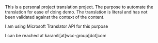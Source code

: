 This is a personal project translation project. The purpose to automate the translation for ease of doing demo. The translation is literal and has not been validated against the context of the content.

I am using Microsoft Translator API for this purpose

I can be reached at karamli[at]wcc-group[dot]com
